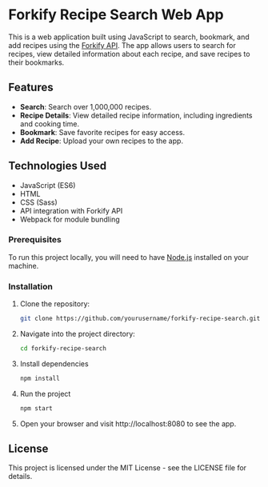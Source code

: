 # Forkify Recipe Search Web App

This is a web application built using JavaScript to search, bookmark, and add recipes using the [Forkify API](https://forkify-api.jonas.io). The app allows users to search for recipes, view detailed information about each recipe, and save recipes to their bookmarks.

## Features

- **Search**: Search over 1,000,000 recipes.
- **Recipe Details**: View detailed recipe information, including ingredients and cooking time.
- **Bookmark**: Save favorite recipes for easy access.
- **Add Recipe**: Upload your own recipes to the app.

## Technologies Used

- JavaScript (ES6)
- HTML
- CSS (Sass)
- API integration with Forkify API
- Webpack for module bundling


### Prerequisites

To run this project locally, you will need to have [Node.js](https://nodejs.org/) installed on your machine.

### Installation

1. Clone the repository:
   ```bash
   git clone https://github.com/yourusername/forkify-recipe-search.git
   ```
2. Navigate into the project directory:
   ```bash
   cd forkify-recipe-search
   ```
3. Install dependencies
   ```bash
   npm install
   ```
5. Run the project
   ```bash
   npm start
   ```
7. Open your browser and visit http://localhost:8080 to see the app.


## License

This project is licensed under the MIT License - see the LICENSE file for details.
